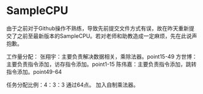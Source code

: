 # SampleCPU

由于之前对于Github操作不熟练，导致先前提交文件方式有误，故在昨天重新提交了之前至最新版本的SampleCPU。若对老师和助教造成一定麻烦，先在此说声抱歉。

工作量分配：
张翔宇：主要负责解决数据相关，乘除法器。point15-49
方世博：主要负责指令添加，访存指令添加。point1-15
陈伟嘉：主要负责指令添加，跳转指令添加。point49-64

任务分配比例：4：3：3
通过64点。
加入自制乘法器。
